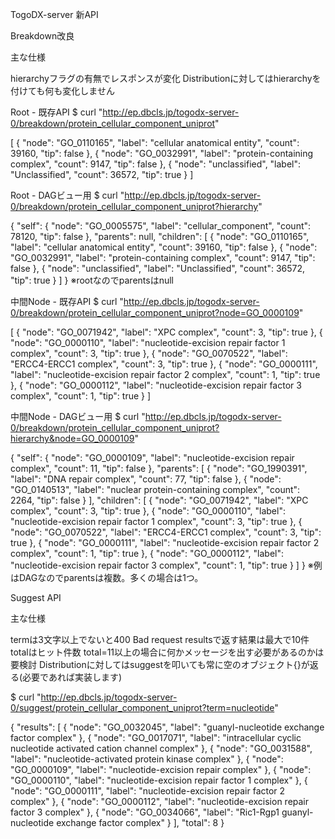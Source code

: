 TogoDX-server 新API

Breakdown改良


主な仕様

hierarchyフラグの有無でレスポンスが変化
Distributionに対してはhierarchyを付けても何も変化しません


Root - 既存API
$ curl "http://ep.dbcls.jp/togodx-server-0/breakdown/protein_cellular_component_uniprot"


[
	{
		"node": "GO_0110165",
		"label": "cellular anatomical entity",
		"count": 39160,
		"tip": false
	},
	{
		"node": "GO_0032991",
		"label": "protein-containing complex",
		"count": 9147,
		"tip": false
	},
	{
		"node": "unclassified",
		"label": "Unclassified",
		"count": 36572,
		"tip": true
	}
]


Root - DAGビュー用
$ curl "http://ep.dbcls.jp/togodx-server-0/breakdown/protein_cellular_component_uniprot?hierarchy"


{
	"self": {
		"node": "GO_0005575",
		"label": "cellular_component",
		"count": 78120,
		"tip": false
	},
	"parents": null,
	"children": [
		{
			"node": "GO_0110165",
			"label": "cellular anatomical entity",
			"count": 39160,
			"tip": false
		},
		{
			"node": "GO_0032991",
			"label": "protein-containing complex",
			"count": 9147,
			"tip": false
		},
		{
			"node": "unclassified",
			"label": "Unclassified",
			"count": 36572,
			"tip": true
		}
	]
}
※rootなのでparentsはnull

 

中間Node - 既存API
$ curl "http://ep.dbcls.jp/togodx-server-0/breakdown/protein_cellular_component_uniprot?node=GO_0000109"


[
	{
		"node": "GO_0071942",
		"label": "XPC complex",
		"count": 3,
		"tip": true
	},
	{
		"node": "GO_0000110",
		"label": "nucleotide-excision repair factor 1 complex",
		"count": 3,
		"tip": true
	},
	{
		"node": "GO_0070522",
		"label": "ERCC4-ERCC1 complex",
		"count": 3,
		"tip": true
	},
	{
		"node": "GO_0000111",
		"label": "nucleotide-excision repair factor 2 complex",
		"count": 1,
		"tip": true
	},
	{
		"node": "GO_0000112",
		"label": "nucleotide-excision repair factor 3 complex",
		"count": 1,
		"tip": true
	}
]


中間Node - DAGビュー用
$ curl "http://ep.dbcls.jp/togodx-server-0/breakdown/protein_cellular_component_uniprot?hierarchy&node=GO_0000109"


{
	"self": {
		"node": "GO_0000109",
		"label": "nucleotide-excision repair complex",
		"count": 11,
		"tip": false
	},
	"parents": [
		{
			"node": "GO_1990391",
			"label": "DNA repair complex",
			"count": 77,
			"tip": false
		},
		{
			"node": "GO_0140513",
			"label": "nuclear protein-containing complex",
			"count": 2264,
			"tip": false
		}
	],
	"children": [
		{
			"node": "GO_0071942",
			"label": "XPC complex",
			"count": 3,
			"tip": true
		},
		{
			"node": "GO_0000110",
			"label": "nucleotide-excision repair factor 1 complex",
			"count": 3,
			"tip": true
		},
		{
			"node": "GO_0070522",
			"label": "ERCC4-ERCC1 complex",
			"count": 3,
			"tip": true
		},
		{
			"node": "GO_0000111",
			"label": "nucleotide-excision repair factor 2 complex",
			"count": 1,
			"tip": true
		},
		{
			"node": "GO_0000112",
			"label": "nucleotide-excision repair factor 3 complex",
			"count": 1,
			"tip": true
		}
	]
}
※例はDAGなのでparentsは複数。多くの場合は1つ。



Suggest API


主な仕様

termは3文字以上でないと400 Bad request
resultsで返す結果は最大で10件
totalはヒット件数
total=11以上の場合に何かメッセージを出す必要があるのかは要検討
Distributionに対してはsuggestを叩いても常に空のオブジェクト{}が返る(必要であれば実装します)


$ curl "http://ep.dbcls.jp/togodx-server-0/suggest/protein_cellular_component_uniprot?term=nucleotide"


{
	"results": [
		{
			"node": "GO_0032045",
			"label": "guanyl-nucleotide exchange factor complex"
		},
		{
			"node": "GO_0017071",
			"label": "intracellular cyclic nucleotide activated cation channel complex"
		},
		{
			"node": "GO_0031588",
			"label": "nucleotide-activated protein kinase complex"
		},
		{
			"node": "GO_0000109",
			"label": "nucleotide-excision repair complex"
		},
		{
			"node": "GO_0000110",
			"label": "nucleotide-excision repair factor 1 complex"
		},
		{
			"node": "GO_0000111",
			"label": "nucleotide-excision repair factor 2 complex"
		},
		{
			"node": "GO_0000112",
			"label": "nucleotide-excision repair factor 3 complex"
		},
		{
			"node": "GO_0034066",
			"label": "Ric1-Rgp1 guanyl-nucleotide exchange factor complex"
		}
	],
	"total": 8
}


